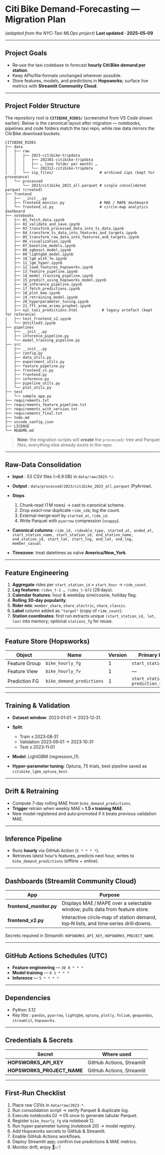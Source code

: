 # Citi Bike Demand‑Forecasting — Migration Plan

_(adapted from the NYC‑Taxi MLOps project)_
**Last updated · 2025‑05‑09**

---

## Project Goals

- Re‑use the taxi codebase to forecast **hourly Citi Bike demand per station**.
- Keep APIs/file‑formats unchanged wherever possible.
- Store features, models, and predictions in **Hopsworks**; surface live metrics with **Streamlit Community Cloud**.

---

## Project Folder Structure

The repository root is **`CITIBIKE_RIDES/`** (screenshot from VS Code shown earlier).
Below is the canonical layout after migration — notebooks, pipelines and code folders match the taxi repo, while raw data mirrors the Citi Bike download buckets.

```
CITIBIKE_RIDES
├── data
│   ├── raw
│   │   ├── 2023-citibike-tripdata
│   │   │   ├── 202301‑citibike‑tripdata
│   │   │   ├── … (one folder per month) …
│   │   │   └── 202312‑citibike‑tripdata
│   │   └── zip_files/                     # archived zips (kept for provenance)
│   └── processed
│       └── 2023/citibike_2023_all.parquet # single consolidated parquet (created)
├── frontend
│   ├── __init__.py
│   ├── frontend_monitor.py                # MAE / MAPE dashboard
│   └── frontend_v2.py                     # circle‑map analytics dashboard
├── notebooks
│   ├── 01_fetch_data.ipynb
│   ├── 02_validate_and_save.ipynb
│   ├── 03_transform_processed_data_into_ts_data.ipynb
│   ├── 04_transform_ts_data_into_features_and_targets.ipynb
│   ├── 05_transform_raw_data_into_features_and_targets.ipynb
│   ├── 06_visualization.ipynb
│   ├── 07_baseline_models.ipynb
│   ├── 08_xgboost_model.ipynb
│   ├── 09_lightgbm_model.ipynb
│   ├── 10_lgm_with_fe.ipynb
│   ├── 11_lgm_hyper.ipynb
│   ├── 12_load_features_hopsworks.ipynb
│   ├── 13_feature_pipeline.ipynb
│   ├── 14_model_training_pipeline.ipynb
│   ├── 15_predict_using_hopsworks_model.ipynb
│   ├── 16_inference_pipeline.ipynb
│   ├── 17_fetch_predictions.ipynb
│   ├── 18_plot_mae.ipynb
│   ├── 19_retraining_model.ipynb
│   ├── 20_hyperparameter_tuning.ipynb
│   ├── 21_fft_arma_arima_prophet.ipynb
│   ├── nyc_taxi_predictions.html           # legacy artefact (kept for reference)
│   ├── test_frontend_v2.ipynb
│   └── Untitled3.ipynb
├── pipelines
│   ├── __init__.py
│   ├── inference_pipeline.py
│   └── model_training_pipeline.py
├── src
│   ├── __init__.py
│   ├── config.py
│   ├── data_utils.py
│   ├── experiment_utils.py
│   ├── feature_pipeline.py
│   ├── frontend_v1.py
│   ├── frontend.py
│   ├── inference.py
│   ├── pipeline_utils.py
│   └── plot_utils.py
├── test
│   └── sample_app.py
├── requirements.txt
├── requirements_feature_pipeline.txt
├── requirements_with_version.txt
├── requirements_final.txt
├── todo.md
├── vscode_config.json
├── LICENSE
└── README.md
```

> **Note**: the migration scripts will **create** the `processed/` tree and Parquet files; everything else already exists in the repo.

---

## Raw‑Data Consolidation

- **Input** : 53 CSV files (\~6.9 GB) in `data/raw/2023‑*/`.
- **Output** : `data/processed/2023/citibike_2023_all.parquet` (PyArrow).
- **Steps**

  1. Chunk‑read (1 M rows) → cast to canonical schema.
  2. Drop _exact‑row_ duplicate `ride_id`s; log the count.
  3. External merge‑sort by `started_at`, `ride_id`.
  4. Write Parquet with `pyarrow` compression (`snappy`).

- **Canonical columns**:
  `ride_id, rideable_type, started_at, ended_at, start_station_name, start_station_id, end_station_name, end_station_id, start_lat, start_lng, end_lat, end_lng, member_casual`
- **Timezone**: treat datetimes as naïve **America/New_York**.

---

## Feature Engineering

1. **Aggregate** rides per `start_station_id` × `start_hour` → `ride_count`.
2. **Lag features**: `rides_t‑1 … rides_t‑672` (28 days).
3. **Calendar features**: hour & weekday sine/cosine, holiday flag.
4. **Rolling 30‑day popularity**.
5. **Rider mix**: `member_share`, `share_electric`, `share_classic`.
6. **Label** column added as `"target"` (copy of `ride_count`).
7. **Station coordinates**: first run extracts unique `(start_station_id, lat, lon)` into memory; optional `stations_fg` for reuse.

---

## Feature Store (Hopsworks)

| Object        | Name                      | Version | Primary Key                         | Event Time        |
| ------------- | ------------------------- | ------- | ----------------------------------- | ----------------- |
| Feature Group | `bike_hourly_fg`          | 1       | `start_station_id`                  | `start_hour`      |
| Feature View  | `bike_hourly_fv`          | 1       | —                                   | —                 |
| Prediction FG | `bike_demand_predictions` | 1       | `start_station_id, prediction_hour` | `prediction_hour` |

---

## Training & Validation

- **Dataset window**: 2023‑01‑01 → 2023‑12‑31.
- **Split**:

  - Train ≤ 2023‑08‑31
  - Validation 2023‑09‑01 → 2023‑10‑31
  - Test ≥ 2023‑11‑01

- **Model**: LightGBM (regression_l1).
- **Hyper‑parameter tuning**: Optuna, 75 trials, best pipeline saved as `citibike_lgbm_optuna_best`.

---

## Drift & Retraining

- Compute 7‑day rolling MAE from `bike_demand_predictions`.
- **Trigger** retrain when weekly MAE > **1.5 × training MAE**.
- New model registered and auto‑promoted if it beats previous validation MAE.

---

## Inference Pipeline

- Runs **hourly** via GitHub Action (`5 * * * *`).
- Retrieves latest hour’s features, predicts next hour, writes to `bike_demand_predictions` (offline + online).

---

## Dashboards (Streamlit Community Cloud)

| App                     | Purpose                                                                             |
| ----------------------- | ----------------------------------------------------------------------------------- |
| **frontend_monitor.py** | Displays MAE / MAPE over a selectable window; pulls data from feature store.        |
| **frontend_v2.py**      | Interactive circle‑map of station demand, top‑N lists, and time‑series drill‑downs. |

Secrets required in Streamlit: `HOPSWORKS_API_KEY`, `HOPSWORKS_PROJECT_NAME`.

---

## GitHub Actions Schedules (UTC)

- **Feature engineering** — `30 0 * * *`
- **Model training** — `0 1 * * *`
- **Inference** — `5 * * * *`

---

## Dependencies

- Python 3.12
- Key libs : `pandas`, `pyarrow`, `lightgbm`, `optuna`, `plotly`, `folium`, `geopandas`, `streamlit`, `hopsworks`.

---

## Credentials & Secrets

| Secret                     | Where used                |
| -------------------------- | ------------------------- |
| **HOPSWORKS_API_KEY**      | GitHub Actions, Streamlit |
| **HOPSWORKS_PROJECT_NAME** | GitHub Actions, Streamlit |

---

## First‑Run Checklist

1. Place raw CSVs in `data/raw/2023‑*`.
2. Run consolidation script → verify Parquet & duplicate log.
3. Execute notebooks 02 → 05 once to generate tabular Parquet.
4. Register `bike_hourly_fg` via notebook 12.
5. Run hyper‑parameter tuning (notebook 20) → model registry.
6. Add Hopsworks secrets to GitHub & Streamlit.
7. Enable GitHub Actions workflows.
8. Deploy Streamlit app; confirm live predictions & MAE metrics.
9. Monitor drift; enjoy 🚴📈!
